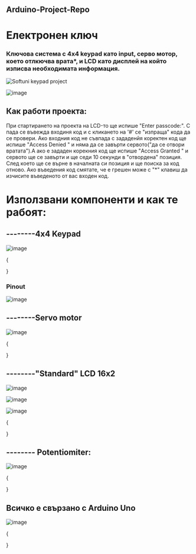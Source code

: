 ## Arduino-Project-Repo
# Електронен ключ 
### Ключова система с 4x4 keypad като input, серво мотор, което отлкючва врата*, и LCD като дисплей на който изписва необходимата информация.


![Softuni keypad project](https://github.com/captainMony/Arduino-Project-Repo/assets/140430060/b6ce13a1-40c1-49b5-8b8d-18cb33af3972)

![image](https://github.com/captainMony/Arduino-Project-Repo/assets/140430060/96df5b31-032b-46f7-adc1-aef3c20aa860)



## Как работи проекта:
При стартирането на проекта на LCD-то ще испише "Enter passcode:". С пада се въвежда входиня код и с кликането на '#' се "изпраща" кода да се провери. Ако входния код не съвпада с зададенйя коректен код ще испише "Access Denied  " и няма да се завърти сервото("да се отвори вратата").А ако е зададен корекния код ще испише "Access Granted " и сервото ще се завърти и ще седи 10 секунди в "отвордена" позиция. След което ще се върне в началната си позиция и ще поиска за код отново. Ако въведения код смятате, че е грешен може с "*" клавиш да изчисите въведеното от вас входен код.


# Използвани компоненти и как те рабоят:

## --------4x4 Keypad
![image](https://github.com/captainMony/Arduino-Project-Repo/assets/140430060/753904d6-8760-49d3-8ff6-4667caecaa5f)

{


}

### Pinout 
![image](https://github.com/captainMony/Arduino-Project-Repo/assets/140430060/77cd57af-7702-475a-9b14-66556e8b4150)




## --------Servo motor
![image](https://github.com/captainMony/Arduino-Project-Repo/assets/140430060/b7641e4b-7967-488d-97dc-bab8cfbb4a22)

{



}


## --------"Standard" LCD 16x2

![image](https://github.com/captainMony/Arduino-Project-Repo/assets/140430060/fbe43695-fa91-42c9-a0a2-d122ce949488)


![image](https://github.com/captainMony/Arduino-Project-Repo/assets/140430060/1a01b0c0-8a07-42c8-ba87-6ded008a9da2)


![image](https://github.com/captainMony/Arduino-Project-Repo/assets/140430060/0f7dcccd-9765-4a18-bf58-e5890c37510a)


{



}


## -------- Potentiomiter:

![image](https://github.com/captainMony/Arduino-Project-Repo/assets/140430060/46d40dfa-cd8a-49c1-8124-ffcc3e052da1)

{


}

## Всичко е свързано с Arduino Uno
![image](https://github.com/captainMony/Arduino-Project-Repo/assets/140430060/fb554b56-ec6e-4e48-9f3b-412ca0301cc3)

{


}






